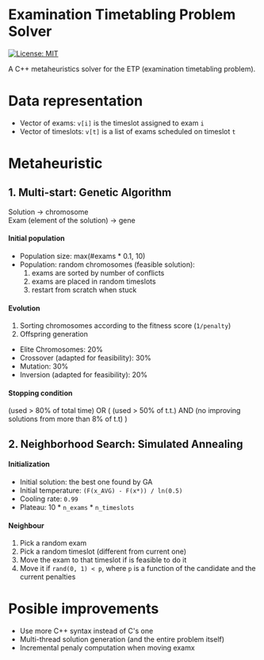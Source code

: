 # Examination Timetabling Problem Solver
[![License: MIT](https://img.shields.io/badge/License-MIT-yellow.svg)](https://opensource.org/licenses/MIT)

A C++ metaheuristics solver for the ETP (examination timetabling problem).

# Data representation
- Vector of exams: `v[i]` is the timeslot assigned to exam `i`
- Vector of timeslots: `v[t]` is a list of exams scheduled on timeslot `t`

# Metaheuristic
## 1. Multi-start: Genetic Algorithm

Solution &rarr; chromosome  
Exam (element of the solution) &rarr; gene

#### Initial population
- Population size: max(#exams * 0.1, 10)
- Population: random chromosomes (feasible solution):
  1. exams are sorted by number of conflicts
  2. exams are placed in random timeslots
  3. restart from scratch when stuck
 
#### Evolution
1. Sorting chromosomes according to the fitness score (`1/penalty`)
2. Offspring generation
  - Elite Chromosomes: 20%
  - Crossover (adapted for feasibility): 30%
  - Mutation: 30%
  - Inversion (adapted for feasibility): 20%

#### Stopping condition
(used > 80% of total time) OR ( (used > 50% of t.t.) AND (no improving solutions from more than 8% of t.t) )

## 2. Neighborhood Search: Simulated Annealing
#### Initialization
- Initial solution: the best one found by GA
- Initial temperature: `(F(x_AVG) - F(x*)) / ln(0.5)`
- Cooling rate: `0.99`
- Plateau: 10 * `n_exams` * `n_timeslots`

#### Neighbour
1. Pick a random exam
2. Pick a random timeslot (different from current one)
3. Move the exam to that timeslot if is feasible to do it
4. Move it if `rand(0, 1) < p`, where `p` is a function of the candidate and the current penalties


# Posible improvements
- Use more C++ syntax instead of C's one
- Multi-thread solution generation (and the entire problem itself)
- Incremental penaly computation when moving examx

